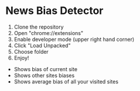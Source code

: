 # News Bias Detector
1. Clone the repository
2. Open "chrome://extensions"
3. Enable developer mode (upper right hand corner)
4. Click "Load Unpacked"
5. Choose folder
6. Enjoy!

* Shows bias of current site
* Shows other sites biases
* Shows average bias of all your visited sites
